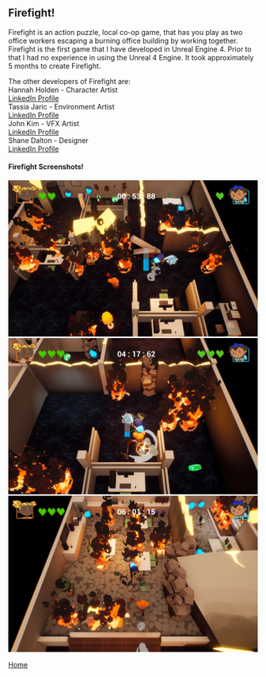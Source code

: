 <div class="Firefight">
<h2>Firefight!</h2>
<p>Firefight is an action puzzle, local co-op game, that has you play as two office workers escaping a burning office building by working together.<br>
Firefight is the first game that I have developed in Unreal Engine 4. Prior to that I had no experience in using the Unreal 4 Engine. It took approximately 5 months to create Firefight.<br></p>
<p>The other developers of Firefight are: <br>
Hannah Holden - Character Artist <br>
<a href = "https://www.linkedin.com/in/hannahholden015/">LinkedIn Profile</a> <br>
Tassia Jaric - Environment Artist <br>
<a href = "https://www.linkedin.com/in/tassiajaric/">LinkedIn Profile</a> <br>
John Kim - VFX Artist <br>
<a href = "https://www.linkedin.com/in/johnkim92/">LinkedIn Profile</a> <br>
Shane Dalton - Designer <br>
<a href = "https://www.linkedin.com/in/shanedaltondesign/">LinkedIn Profile</a> <br>
</p>
<h4>Firefight Screenshots!</h4>
<img src = "../images/Firefight/Screenshot1.png"/>
<img src = "../images/Firefight/Screenshot2.png"/>
<img src = "../images/Firefight/Screenshot3.png"/>

<a href = "https://stevencoombe.github.io/Portfolio/">Home</a>
</div>